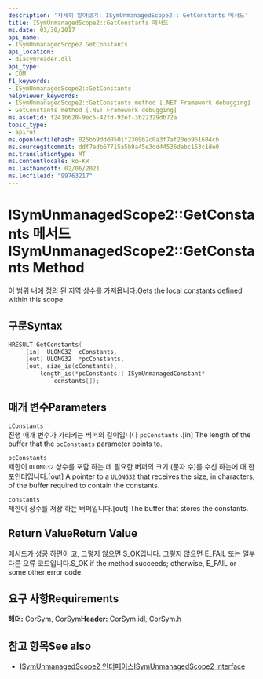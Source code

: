 ```yaml
---
description: '자세히 알아보기: ISymUnmanagedScope2:: GetConstants 메서드'
title: ISymUnmanagedScope2::GetConstants 메서드
ms.date: 03/30/2017
api_name:
- ISymUnmanagedScope2.GetConstants
api_location:
- diasymreader.dll
api_type:
- COM
f1_keywords:
- ISymUnmanagedScope2::GetConstants
helpviewer_keywords:
- ISymUnmanagedScope2::GetConstants method [.NET Framework debugging]
- GetConstants method [.NET Framework debugging]
ms.assetid: f241b620-9ec5-42fd-92ef-3b22329db72a
topic_type:
- apiref
ms.openlocfilehash: 025bb9ddd0501f2309b2c0a3f7af20eb961604cb
ms.sourcegitcommit: ddf7edb67715a5b9a45e3dd44536dabc153c1de0
ms.translationtype: MT
ms.contentlocale: ko-KR
ms.lasthandoff: 02/06/2021
ms.locfileid: "99763217"
---
```

# <a name="isymunmanagedscope2getconstants-method"></a><span data-ttu-id="36423-103">ISymUnmanagedScope2::GetConstants 메서드</span><span class="sxs-lookup"><span data-stu-id="36423-103">ISymUnmanagedScope2::GetConstants Method</span></span>

<span data-ttu-id="36423-104">이 범위 내에 정의 된 지역 상수를 가져옵니다.</span><span class="sxs-lookup"><span data-stu-id="36423-104">Gets the local constants defined within this scope.</span></span>  
  
## <a name="syntax"></a><span data-ttu-id="36423-105">구문</span><span class="sxs-lookup"><span data-stu-id="36423-105">Syntax</span></span>  
  
```cpp  
HRESULT GetConstants(  
     [in]  ULONG32  cConstants,  
     [out] ULONG32  *pcConstants,  
     [out, size_is(cConstants),  
         length_is(*pcConstants)] ISymUnmanagedConstant*
             constants[]);  
```  
  
## <a name="parameters"></a><span data-ttu-id="36423-106">매개 변수</span><span class="sxs-lookup"><span data-stu-id="36423-106">Parameters</span></span>  

 `cConstants`  
 <span data-ttu-id="36423-107">진행 매개 변수가 가리키는 버퍼의 길이입니다 `pcConstants` .</span><span class="sxs-lookup"><span data-stu-id="36423-107">[in] The length of the buffer that the `pcConstants` parameter points to.</span></span>  
  
 `pcConstants`  
 <span data-ttu-id="36423-108">제한이 `ULONG32` 상수를 포함 하는 데 필요한 버퍼의 크기 (문자 수)를 수신 하는에 대 한 포인터입니다.</span><span class="sxs-lookup"><span data-stu-id="36423-108">[out] A pointer to a `ULONG32` that receives the size, in characters, of the buffer required to contain the constants.</span></span>  
  
 `constants`  
 <span data-ttu-id="36423-109">제한이 상수를 저장 하는 버퍼입니다.</span><span class="sxs-lookup"><span data-stu-id="36423-109">[out] The buffer that stores the constants.</span></span>  
  
## <a name="return-value"></a><span data-ttu-id="36423-110">Return Value</span><span class="sxs-lookup"><span data-stu-id="36423-110">Return Value</span></span>  

 <span data-ttu-id="36423-111">메서드가 성공 하면이 고, 그렇지 않으면 S_OK입니다. 그렇지 않으면 E_FAIL 또는 일부 다른 오류 코드입니다.</span><span class="sxs-lookup"><span data-stu-id="36423-111">S_OK if the method succeeds; otherwise, E_FAIL or some other error code.</span></span>  
  
## <a name="requirements"></a><span data-ttu-id="36423-112">요구 사항</span><span class="sxs-lookup"><span data-stu-id="36423-112">Requirements</span></span>  

 <span data-ttu-id="36423-113">**헤더:** CorSym, CorSym</span><span class="sxs-lookup"><span data-stu-id="36423-113">**Header:** CorSym.idl, CorSym.h</span></span>  
  
## <a name="see-also"></a><span data-ttu-id="36423-114">참고 항목</span><span class="sxs-lookup"><span data-stu-id="36423-114">See also</span></span>

- [<span data-ttu-id="36423-115">ISymUnmanagedScope2 인터페이스</span><span class="sxs-lookup"><span data-stu-id="36423-115">ISymUnmanagedScope2 Interface</span></span>](isymunmanagedscope2-interface.md)
